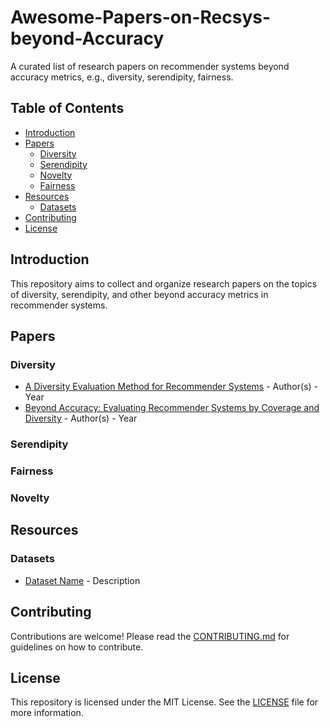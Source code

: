 # Awesome-Papers-on-Recsys-beyond-Accuracy
A curated list of research papers on recommender systems beyond accuracy metrics, e.g., diversity, serendipity, fairness.

## Table of Contents

- [Introduction](#introduction)
- [Papers](#papers)
  - [Diversity](#diversity)
  - [Serendipity](#serendipity)
  - [Novelty](#novelty)
  - [Fairness](#fairness)
- [Resources](#resources)
  - [Datasets](#datasets)
- [Contributing](#contributing)
- [License](#license)

## Introduction

This repository aims to collect and organize research papers on the topics of diversity, serendipity, and other beyond accuracy metrics in recommender systems.

## Papers

### Diversity
- [A Diversity Evaluation Method for Recommender Systems](http://example.com) - Author(s) - Year
- [Beyond Accuracy: Evaluating Recommender Systems by Coverage and Diversity](http://example.com) - Author(s) - Year

### Serendipity

### Fairness

### Novelty

## Resources

### Datasets
- [Dataset Name](http://example.com) - Description

## Contributing

Contributions are welcome! Please read the [CONTRIBUTING.md](CONTRIBUTING.md) for guidelines on how to contribute.

## License

This repository is licensed under the MIT License. See the [LICENSE](LICENSE) file for more information.

